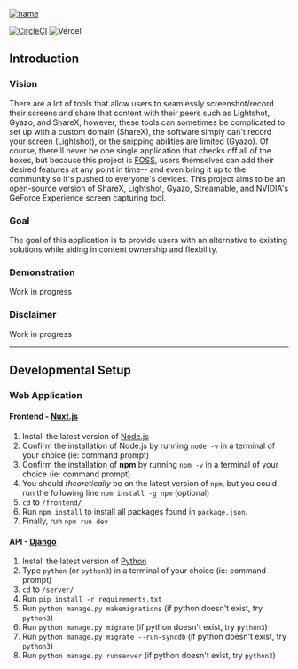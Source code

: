 <!-- <h1 align="center">BetterShot</h1> -->
<!-- <p align="center">
    <img src="https://media.discordapp.net/attachments/930291717742153778/930291865524248647/Linkedin_cover.jpg?width=2303&height=699">
</p> -->

[![name](https://media.discordapp.net/attachments/930291717742153778/930291865524248647/Linkedin_cover.jpg?width=2303&height=699)](https://bettershot.io/)

[![CircleCI](https://circleci.com/gh/nishi7409/BetterShot/tree/master.svg?style=svg)](https://circleci.com/gh/nishi7409/BetterShot/tree/master) ![Vercel](https://vercelbadge.vercel.app/api/nishi7409/bettershot)

## Introduction
### Vision
There are a lot of tools that allow users to seamlessly screenshot/record their screens and share that content with their peers such as Lightshot, Gyazo, and ShareX; however, these tools can sometimes be complicated to set up with a custom domain (ShareX), the software simply can't record your screen (Lightshot), or the snipping abilities are limited (Gyazo). Of course, there'll never be one single application that checks off all of the boxes, but because this project is <a href="https://en.wikipedia.org/wiki/Free_and_open-source_software">FOSS</a>, users themselves can add their desired features at any point in time-- and even bring it up to the community so it's pushed to everyone's devices. This project aims to be an open-source version of ShareX, Lightshot, Gyazo, Streamable, and NVIDIA's GeForce Experience screen capturing tool.

### Goal
The goal of this application is to provide users with an alternative to existing solutions while aiding in content ownership and flexbility.

### Demonstration
Work in progress

### Disclaimer
Work in progress

---

## Developmental Setup
### Web Application
#### Frontend - [Nuxt.js](https://nuxtjs.org/)
1. Install the latest version of [Node.js](https://nodejs.org/en/)
2. Confirm the installation of Node.js by running `node -v` in a terminal of your choice (ie: command prompt)
3. Confirm the installation of **npm** by running `npm -v` in a terminal of your choice (ie: command prompt)
4. You should *theoretically* be on the latest version of `npm`, but you could run the following line `npm install -g npm` (optional)
5. `cd` to `/frontend/`
6. Run `npm install` to install all packages found in `package.json`.
7. Finally, run `npm run dev`

#### API - [Django](https://www.djangoproject.com/)
1. Install the latest version of [Python](https://www.python.org/downloads/)
2. Type `python` (or `python3`) in a terminal of your choice (ie: command prompt)
3. `cd` to `/server/`
4. Run `pip install -r requirements.txt`
5. Run `python manage.py makemigrations` (if python doesn't exist, try `python3`)
6. Run `python manage.py migrate` (if python doesn't exist, try `python3`)
7. Run `python manage.py migrate --run-syncdb` (if python doesn't exist, try `python3`)
8. Run `python manage.py runserver` (if python doesn't exist, try `python3`)
